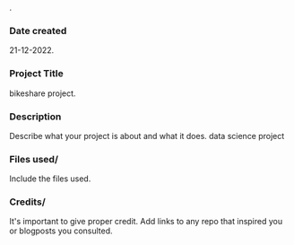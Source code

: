 .

### Date created
21-12-2022.

### Project Title
bikeshare project.

### Description
Describe what your project is about and what it does.
data science project

### Files used/
Include the files used.

### Credits/
It's important to give proper credit. Add links to any repo that inspired you or blogposts you consulted.

